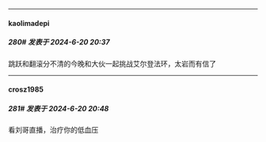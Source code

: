 ﻿
*****

####  kaolimadepi  
##### 280#       发表于 2024-6-20 20:37

跳跃和翻滚分不清的今晚和大伙一起挑战艾尔登法环，太岩而有信了


*****

####  crosz1985  
##### 281#       发表于 2024-6-20 20:48

看刘哥直播，治疗你的低血压

